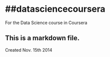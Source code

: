 ##datasciencecoursera
===================

For the Data Science course in Coursera

## This is a markdown file.

Created Nov. 15th 2014
